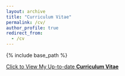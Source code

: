 ```yaml
---
layout: archive
title: "Curriculum Vitae"
permalink: /cv/
author_profile: true
redirect_from:
  - /cv
---
```


{% include base_path %}


[Click to View My Up-to-date __Curriculum Vitae__ ](https://khawajaazfar.github.io/files/KhawajaAzfar_CV.pdf)

